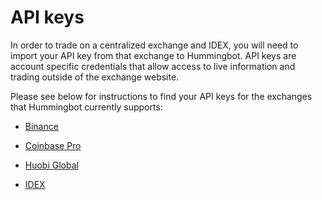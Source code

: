 # API keys

In order to trade on a centralized exchange and IDEX, you will need to import your API key from that exchange to Hummingbot. API keys are account specific credentials that allow access to live information and trading outside of the exchange website.

Please see below for instructions to find your API keys for the exchanges that Hummingbot currently supports:

* [Binance](/connectors/binance)

* [Coinbase Pro](/connectors/coinbase)

* [Huobi Global](/connectors/huobi/#creating-huobi-api-keys)

* [IDEX](/connectors/idex/#api-key)
